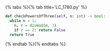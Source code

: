 {% tabs %}{% tab title='LC_1780.py' %}

```py
def checkPowersOfThree(self, n: int) -> bool:
  while n > 1:
    n, r = divmod(n, 3)
    if r == 2: return False
  return True
```

{% endtab %}{% endtabs %}
